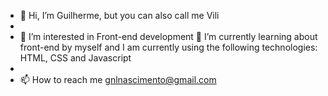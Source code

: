 - 👋 Hi, I’m Guilherme, but you can also call me Vili
- 
- 👀 I’m interested in Front-end development 
🌱 I’m currently learning about front-end by myself and I am currently using the following technologies:
HTML, CSS and Javascript
- 
- 📫 How to reach me gnlnascimento@gmail.com

<!---
Viilih/Viilih is a ✨ special ✨ repository because its `README.md` (this file) appears on your GitHub profile.
You can click the Preview link to take a look at your changes.
--->
